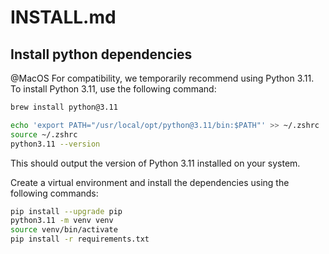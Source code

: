 # INSTALL.md

## Install python dependencies

@MacOS
For compatibility, we temporarily recommend using Python 3.11. To install Python 3.11, use the following command:
```zsh
brew install python@3.11
```
```zsh
echo 'export PATH="/usr/local/opt/python@3.11/bin:$PATH"' >> ~/.zshrc
source ~/.zshrc
python3.11 --version
```
This should output the version of Python 3.11 installed on your system.

Create a virtual environment and install the dependencies using the following commands:
```zsh
pip install --upgrade pip
python3.11 -m venv venv
source venv/bin/activate
pip install -r requirements.txt
```